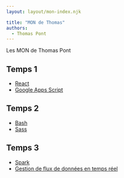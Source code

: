 ```yaml
---
layout: layout/mon-index.njk

title: "MON de Thomas"
authors:
  - Thomas Pont
---
```


<!-- début résumé -->

Les MON de Thomas Pont

<!-- fin résumé -->

## Temps 1

- [React](./temps-1.1/)
- [Google Apps Script](./temps-1.2/)

## Temps 2

- [Bash](./temps-2.1/)
- [Sass](./temps-2.2/)

## Temps 3

- [Spark](./temps-3.1/)
- [Gestion de flux de données en temps réel](./temps-3.2/)
